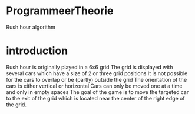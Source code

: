 # ProgrammeerTheorie
Rush hour algorithm

# introduction 

Rush hour is originally played in a 6x6 grid
The grid is displayed with several cars which have a size of 2 or three grid positions
It is not possible for the cars to overlap or be (partly) outside the grid 
The orientation of the cars is either vertical or horizontal
Cars can only be moved one at a time and only in empty spaces
The goal of the game is to move the targeted car to the exit of the grid which is located near the center of the right edge of the grid. 

